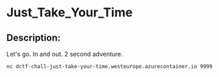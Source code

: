 
# Just_Take_Your_Time
## Description:
Let's go. In and out. 2 second adventure.

```nc dctf-chall-just-take-your-time.westeurope.azurecontainer.io 9999```


